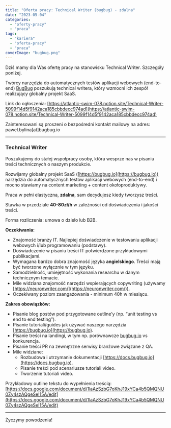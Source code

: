 ```yaml
---
title: "Oferta pracy: Technical Writer (bugbug) - zdalna"
date: "2023-05-04"
categories:
  - "oferty-pracy"
  - "praca"
tags:
  - "kariera"
  - "oferta-pracy"
  - "praca"
coverImage: "bugbug.png"
---
```


Dziś mamy dla Was ofertę pracy na stanowisku Technical Writer. Szczegóły poniżej.

Twórcy narzędzia do automatycznych testów aplikacji webowych (end-to-end) [BugBug](https://bugbug.io/) poszukują technical writera, który wzmocni ich zespół realizujący globalny projekt SaaS.

Link do ogłoszenia: [https://atlantic-swim-078.notion.site/Technical-Writer-5099f14d5f9142aca185cbbdecc974ad](https://atlantic-swim-078.notion.site/Technical-Writer-5099f14d5f9142aca185cbbdecc974ad)

Zainteresowani są proszeni o bezpośredni kontakt mailowy na adres: pawel.bylina\[at\]bugbug.io

---

### Technical Writer

Poszukujemy do stałej wspołpracy osoby, która wesprze nas w pisaniu treści technicznych o naszym produkcie.

Rozwijamy globalny projekt SaaS ([https://bugbug.io](https://bugbug.io)) narzędzia do automatycznych testów aplikacji webowych (end-to-end) i mocno stawiamy na content marketing + content okołoproduktywy.

Praca w pełni elastyczna, **zdalna**, sam decydujesz kiedy tworzysz treści.

Stawka w przedziale **40-80zł/h** w zależności od doświadczenia i jakości treści.

Forma rozliczenia: umowa o dzieło lub B2B.

**Oczekiwania:**

- Znajomość branży IT. Najlepiej doświadczenie w testowaniu aplikacji webowych i/lub programowaniu (podstawy).
- Doświadczenie w pisaniu treści IT potwierdzone przykładowymi publikacjami.
- Wymagana bardzo dobra znajomość języka **angielskiego**. Treści mają być tworzone wyłącznie w tym języku.
- Samodzielność, umiejętność wykonania researchu w danym technicznym temacie.
- Mile widziana znajomość narzędzi wspierających copywriting (używamy [https://neuronwriter.com/](https://neuronwriter.com/)).
- Oczekiwany poziom zaangażowania - minimum 40h w miesiącu.

**Zakres obowiązków:**

- Pisanie blog postów pod przygotowane outline’y (np. “unit testing vs end to end testing”).
- Pisanie tutoriali/guides jak używać naszego narzędzia [https://bugbug.io](https://bugbug.io).
- Pisanie treści na landingi, w tym np. porównawcze [bugbug.io](http://bugbug.io) vs konkurencja.
- Pisanie treści PR na zewnętrzne serwisy branżowe związane z QA.
- Mile widziane:
  - Rozbudowa i utrzymanie dokumentacji [https://docs.bugbug.io](https://docs.bugbug.io).
  - Pisanie treści pod scenariusze tutoriali video.
  - Tworzenie tutoriali video.

Przykładowy outline tekstu do wypełnienia treścią: [https://docs.google.com/document/d/1laAzSzbG7oKhJ19xYCa4b5QMQNU0Zy4szAQgeSeI15A/edit](https://docs.google.com/document/d/1laAzSzbG7oKhJ19xYCa4b5QMQNU0Zy4szAQgeSeI15A/edit)

---

Życzymy powodzenia!
